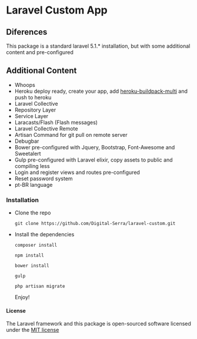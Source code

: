 # Laravel Custom App


## Diferences

This package is a standard laravel 5.1.* installation, but with some additional content and pre-configured

## Additional Content
* Whoops
* Heroku deploy ready, create your app, add [heroku-buildpack-multi](https://github.com/ddollar/heroku-buildpack-multi) and push to heroku
* Laravel Collective
* Repository Layer
* Service Layer
* Laracasts/Flash (Flash messages)
* Laravel Collective Remote
* Artisan Command for git pull on remote server
* Debugbar
* Bower pre-configured with Jquery, Bootstrap, Font-Awesome and Sweetalert
* Gulp pre-configured with Laravel elixir, copy assets to public and compiling less
* Login and register views and routes pre-configured
* Reset password system
* pt-BR language

### Installation
* Clone the repo
    ```
    git clone https://github.com/Digital-Serra/laravel-custom.git
    ```
* Install the dependencies
    ```
    composer install
    ```

    ```
    npm install
    ```

    ```
    bower install
    ```

    ```
    gulp
    ```

    ```
    php artisan migrate
    ```

    Enjoy!

#### License

The Laravel framework and this package is open-sourced software licensed under the [MIT license](http://opensource.org/licenses/MIT)

